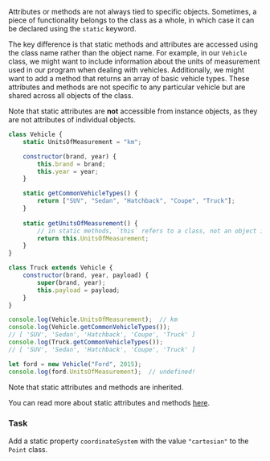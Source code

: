 Attributes or methods are not always tied to specific objects.
Sometimes, a piece of functionality belongs to the class as a whole, in which case it can be declared using the `static` keyword. 

The key difference is that static methods and attributes are accessed using the class name rather than the object name.
For example, in our `Vehicle` class, we might want to include information about the units of measurement used in our program when dealing with vehicles.
Additionally, we might want to add a method that returns an array of basic vehicle types.
These attributes and methods are not specific to any particular vehicle but are shared across all objects of the class.

Note that static attributes are **not** accessible from instance objects, as they are not attributes of individual objects.

```javascript
class Vehicle {
    static UnitsOfMeasurement = "km";

    constructor(brand, year) {
        this.brand = brand;
        this.year = year;
    }

    static getCommonVehicleTypes() {
        return ["SUV", "Sedan", "Hatchback", "Coupe", "Truck"];
    }
    
    static getUnitsOfMeasurement() {
        // in static methods, `this` refers to a class, not an object instance
        return this.UnitsOfMeasurement;
    }
}

class Truck extends Vehicle {
    constructor(brand, year, payload) {
        super(brand, year);
        this.payload = payload;
    }
}

console.log(Vehicle.UnitsOfMeasurement);  // km
console.log(Vehicle.getCommonVehicleTypes());
// [ 'SUV', 'Sedan', 'Hatchback', 'Coupe', 'Truck' ]
console.log(Truck.getCommonVehicleTypes());
// [ 'SUV', 'Sedan', 'Hatchback', 'Coupe', 'Truck' ]

let ford = new Vehicle("Ford", 2015);
console.log(ford.UnitsOfMeasurement);  // undefined!
```

Note that static attributes and methods are inherited.

You can read more about static attributes and methods [here](https://developer.mozilla.org/en-US/docs/Web/JavaScript/Reference/Classes/static). 

### Task
Add a static property `coordinateSystem` with the value `"cartesian"` to the `Point` class.
